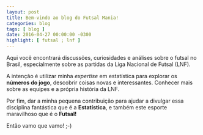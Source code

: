 ```yaml
---
layout: post
title: Bem-vindo ao blog do Futsal Mania!
categories: blog
tags: [ blog ]
date: 2016-04-27 00:00:00 -0300
highlight: [ futsal ; lnf ]
---
```


Aqui você encontrará discussões, curiosidades e análises sobre o futsal no Brasil, especialmente sobre as partidas da Liga Nacional de Futsal (LNF).

A intenção é utilizar minha *expertise* em estatística para explorar os **números do jogo**, descobrir coisas novas e interessantes. Conhecer mais sobre as equipes e a própria história da LNF.

Por fim, dar a minha pequena contribuição para ajudar a divulgar essa disciplina fantástica que é a **Estatística**, e também este esporte maravilhoso que é o **Futsal!**

Então vamo que vamo! ;-)